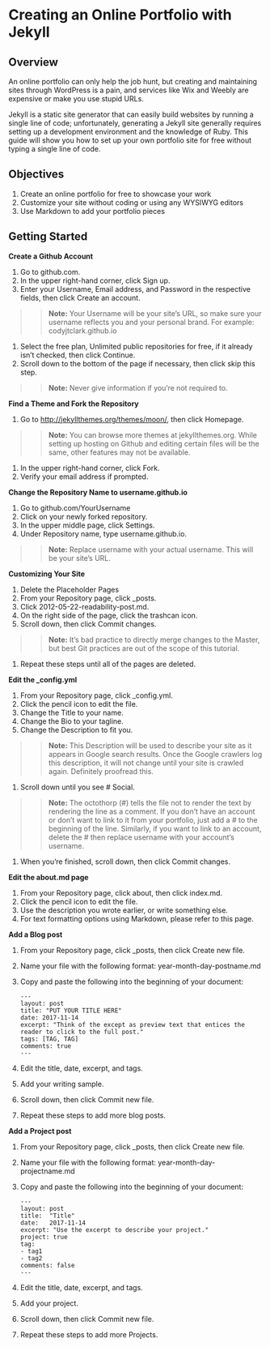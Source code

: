 # Creating an Online Portfolio with Jekyll

## Overview

An online portfolio can only help the job hunt, but creating and maintaining sites through WordPress is a pain, and services like Wix and Weebly are expensive or make you use stupid URLs. 

Jekyll is a static site generator that can easily build websites by running a single line of code; unfortunately, generating a Jekyll site generally requires setting up a development environment and the knowledge of Ruby. This guide will show you how to set up your own portfolio site for free without typing a single line of code.

## Objectives

1. Create an online portfolio for free to showcase your work 
1. Customize your site without coding or using any WYSIWYG editors
1. Use Markdown to add your portfolio pieces

## Getting Started

**Create a Github Account**

1. Go to github.com.
1. In the upper right-hand corner, click Sign up.
1. Enter your Username, Email address, and Password in the respective fields, then click Create an account.

> > **Note:** Your Username will be your site’s URL, so make sure your username reflects you and your personal brand. For example: codyjtclark.github.io  

1. Select the free plan, Unlimited public repositories for free, if it already isn’t checked, then click Continue.
1. Scroll down to the bottom of the page if necessary, then click skip this step.

> > **Note:** Never give information if you’re not required to. 

**Find a Theme and Fork the Repository**

1. Go to http://jekyllthemes.org/themes/moon/, then click Homepage.
	
> > **Note:** You can browse more themes at jekyllthemes.org. While setting up hosting on Github and editing certain files will be the same, other features may not be available. 

1. In the upper right-hand corner, click Fork.
1. Verify your email address if prompted. 

**Change the Repository Name to username.github.io**

1. Go to github.com/YourUsername
1. Click on your newly forked repository.
1. In the upper middle page, click Settings.
1. Under Repository name, type username.github.io.

> > **Note:** Replace username with your actual username. This will be your site’s URL.

**Customizing Your Site**

1. Delete the Placeholder Pages
1. From your Repository page, click _posts.
1. Click 2012-05-22-readability-post.md.
1. On the right side of the page, click the trashcan icon.
1. Scroll down, then click Commit changes.

> > **Note:** It’s bad practice to directly merge changes to the Master, but best Git practices are out of the scope of this tutorial. 

1. Repeat these steps until all of the pages are deleted.

**Edit the _config.yml**

1. From your Repository page, click _config.yml.
1. Click the pencil icon to edit the file.
1. Change the Title to your name.
1. Change the Bio to your tagline. 
1. Change the Description to fit you.

> > **Note:** This Description will be used to describe your site as it appears in Google search results. Once the Google crawlers log this description, it will not change until your site is crawled again. Definitely proofread this. 

1. Scroll down until you see # Social. 

> > **Note:** The octothorp (#) tells the file not to render the text by rendering the line as a comment. If you don’t have an account or don’t want to link to it from your portfolio, just add a # to the beginning of the line. Similarly, if you want to link to an account, delete the # then replace username with your account’s username.   

1. When you’re finished, scroll down, then click Commit changes.

**Edit the about.md page**

1. From your Repository page, click about, then click index.md.
1. Click the pencil icon to edit the file. 
1. Use the description you wrote earlier, or write something else. 
1. For text formatting options using Markdown, please refer to this page.

**Add a Blog post**
1. From your Repository page, click _posts, then click Create new file.
1. Name your file with the following format: year-month-day-postname.md
1. Copy and paste the following into the beginning of your document:

   ```
   ---
   layout: post
   title: "PUT YOUR TITLE HERE"
   date: 2017-11-14
   excerpt: "Think of the except as preview text that entices the reader to click to the full post."
   tags: [TAG, TAG]
   comments: true
   ---
   ```

1. Edit the title, date, excerpt, and tags. 
1. Add your writing sample.
1. Scroll down, then click Commit new file.
1. Repeat these steps to add more blog posts.	

**Add a Project post**
1. From your Repository page, click _posts, then click Create new file.
1. Name your file with the following format: year-month-day-projectname.md
1. Copy and paste the following into the beginning of your document:

   ```
   ---
   layout: post
   title:  "Title"
   date:   2017-11-14
   excerpt: "Use the excerpt to describe your project."
   project: true
   tag:
   - tag1 
   - tag2
   comments: false
   ---
   ```

1. Edit the title, date, excerpt, and tags. 
1. Add your project.
1. Scroll down, then click Commit new file.
1. Repeat these steps to add more Projects.	
